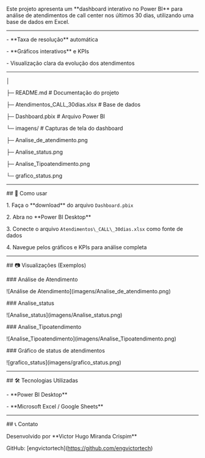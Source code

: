 


Este projeto apresenta um \*\*dashboard interativo no Power BI\*\* para análise de atendimentos de call center nos últimos 30 dias, utilizando uma base de dados em Excel.  






---








\- \*\*Taxa de resolução\*\* automática  

\- \*\*Gráficos interativos\*\* e KPIs  

\- Visualização clara da evolução dos atendimentos  



---






│

├─ README.md # Documentação do projeto

├─ Atendimentos\_CALL\_30dias.xlsx # Base de dados

├─ Dashboard.pbix # Arquivo Power BI

└─ imagens/ # Capturas de tela do dashboard

├─ Analise\_de\_atendimento.png

├─ Analise\_status.png

├─ Analise\_Tipoatendimento.png

└─ grafico\_status.png



---



\## 🚀 Como usar



1\. Faça o \*\*download\*\* do arquivo `Dashboard.pbix`  

2\. Abra no \*\*Power BI Desktop\*\*  

3\. Conecte o arquivo `Atendimentos\_CALL\_30dias.xlsx` como fonte de dados  

4\. Navegue pelos gráficos e KPIs para análise completa  



---



\## 📷 Visualizações (Exemplos)



\### Análise de Atendimento

!\[Análise de Atendimento](imagens/Analise\_de\_atendimento.png)



\### Analise\_status

!\[Analise\_status](imagens/Analise\_status.png)



\### Analise\_Tipoatendimento

!\[Analise\_Tipoatendimento](imagens/Analise\_Tipoatendimento.png)



\### Gráfico de status de atendimentos

!\[grafico\_status](imagens/grafico\_status.png)



---



\## 🛠 Tecnologias Utilizadas



\- \*\*Power BI Desktop\*\*  

\- \*\*Microsoft Excel / Google Sheets\*\*  



---



\## 📞 Contato



Desenvolvido por \*\*Victor Hugo Miranda Crispim\*\*  

GitHub: \[engvictortech](https://github.com/engvictortech)



